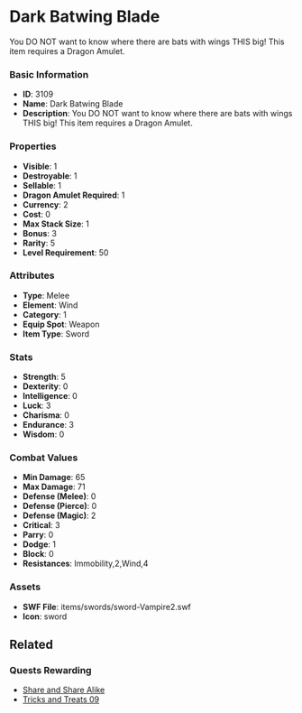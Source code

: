 # Dark Batwing Blade

You DO NOT want to know where there are bats with wings THIS big! This item requires a Dragon Amulet.

### Basic Information

- **ID**: 3109
- **Name**: Dark Batwing Blade
- **Description**: You DO NOT want to know where there are bats with wings THIS big! This item requires a Dragon Amulet.

### Properties

- **Visible**: 1
- **Destroyable**: 1
- **Sellable**: 1
- **Dragon Amulet Required**: 1
- **Currency**: 2
- **Cost**: 0
- **Max Stack Size**: 1
- **Bonus**: 3
- **Rarity**: 5
- **Level Requirement**: 50

### Attributes

- **Type**: Melee
- **Element**: Wind
- **Category**: 1
- **Equip Spot**: Weapon
- **Item Type**: Sword

### Stats

- **Strength**: 5
- **Dexterity**: 0
- **Intelligence**: 0
- **Luck**: 3
- **Charisma**: 0
- **Endurance**: 3
- **Wisdom**: 0

### Combat Values

- **Min Damage**: 65
- **Max Damage**: 71
- **Defense (Melee)**: 0
- **Defense (Pierce)**: 0
- **Defense (Magic)**: 2
- **Critical**: 3
- **Parry**: 0
- **Dodge**: 1
- **Block**: 0
- **Resistances**: Immobility,2,Wind,4

### Assets

- **SWF File**: items/swords/sword-Vampire2.swf
- **Icon**: sword

## Related

### Quests Rewarding

- [Share and Share Alike](../quests/501-share-and-share-alike.md)
- [Tricks and Treats 09](../quests/510-tricks-and-treats-09.md)

